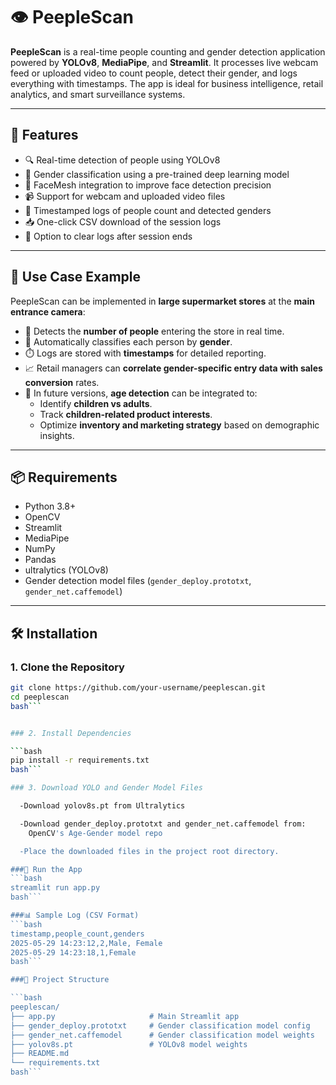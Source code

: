 # 👁️ PeepleScan

**PeepleScan** is a real-time people counting and gender detection application powered by **YOLOv8**, **MediaPipe**, and **Streamlit**. It processes live webcam feed or uploaded video to count people, detect their gender, and logs everything with timestamps. The app is ideal for business intelligence, retail analytics, and smart surveillance systems.

---

## 🚀 Features

- 🔍 Real-time detection of people using YOLOv8
- 🙋 Gender classification using a pre-trained deep learning model
- 🧠 FaceMesh integration to improve face detection precision
- 📹 Support for webcam and uploaded video files
- 🧾 Timestamped logs of people count and detected genders
- 📥 One-click CSV download of the session logs
- 🧹 Option to clear logs after session ends

---

## 💼 Use Case Example

PeepleScan can be implemented in **large supermarket stores** at the **main entrance camera**:

- 🧍 Detects the **number of people** entering the store in real time.
- 🚻 Automatically classifies each person by **gender**.
- ⏱️ Logs are stored with **timestamps** for detailed reporting.
- 📈 Retail managers can **correlate gender-specific entry data with sales conversion** rates.
- 🚸 In future versions, **age detection** can be integrated to:
  - Identify **children vs adults**.
  - Track **children-related product interests**.
  - Optimize **inventory and marketing strategy** based on demographic insights.

---

## 📦 Requirements

- Python 3.8+
- OpenCV
- Streamlit
- MediaPipe
- NumPy
- Pandas
- ultralytics (YOLOv8)
- Gender detection model files (`gender_deploy.prototxt`, `gender_net.caffemodel`)

---

## 🛠️ Installation

### 1. Clone the Repository

```bash
git clone https://github.com/your-username/peeplescan.git
cd peeplescan
bash```


### 2. Install Dependencies

```bash
pip install -r requirements.txt
bash```

### 3. Download YOLO and Gender Model Files

  -Download yolov8s.pt from Ultralytics

  -Download gender_deploy.prototxt and gender_net.caffemodel from:
    OpenCV's Age-Gender model repo

  -Place the downloaded files in the project root directory.

###🧪 Run the App
```bash
streamlit run app.py
bash```

###📊 Sample Log (CSV Format)
```bash
timestamp,people_count,genders
2025-05-29 14:23:12,2,Male, Female
2025-05-29 14:23:18,1,Female
bash```

###📂 Project Structure

```bash
peeplescan/
├── app.py                     # Main Streamlit app
├── gender_deploy.prototxt     # Gender classification model config
├── gender_net.caffemodel      # Gender classification model weights
├── yolov8s.pt                 # YOLOv8 model weights
├── README.md
└── requirements.txt
bash```
